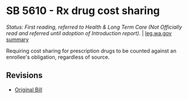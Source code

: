 # SB 5610 - Rx drug cost sharing
*Status: First reading, referred to Health & Long Term Care (Not Officially read and referred until adoption of Introduction report).* | [leg.wa.gov summary](https://app.leg.wa.gov/billsummary?BillNumber=5610&Year=2021)

Requiring cost sharing for prescription drugs to be counted against an enrollee's obligation, regardless of source.

## Revisions
* [Original Bill](1/)